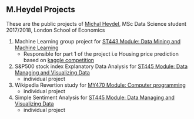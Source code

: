 ## M.Heydel Projects

These are the public projects of [Michal Heydel](mailto:heydel.michal@gmail.com), MSc Data Science student 2017/2018, London School of Economics


1) Machine Learning group project for [ST443 Module: Data Mining and Machine Learning](http://www.lse.ac.uk/resources/calendar/courseGuides/ST/2017_ST443.htm)
   * Responsible for part 1 of the project i.e Housing price prediction based on [kaggle competition](https://www.kaggle.com/c/house-prices-advanced-regression-techniques)
2) S&P500 stock index Explanatory Data Analysis for [ST445 Module: Data Managing and Visualizing Data](http://www.lse.ac.uk/resources/calendar/courseGuides/ST/2017_ST445.htm)
   * individual project
3) Wikipedia Revertion study for [MY470 Module: Computer programming](http://www.lse.ac.uk/resources/Calendar/courseGuides/MY/2017_MY470.htm)
   * individual project
4) Simple Sentiment Analysis for [ST445 Module: Data Managing and Visualizing Data](http://www.lse.ac.uk/resources/calendar/courseGuides/ST/2017_ST445.htm)
   * individual project

